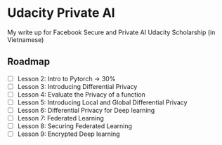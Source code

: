 # Udacity Private AI

My write up for Facebook Secure and Private AI Udacity Scholarship (in Vietnamese)


## Roadmap
- [ ] Lesson 2: Intro to Pytorch -> 30%
- [ ] Lesson 3: Introducing Differential Privacy
- [ ] Lesson 4: Evaluate the Privacy of a function
- [ ] Lesson 5: Introducing Local and Global Differential Privacy
- [ ] Lesson 6: Differential Privacy for Deep learning
- [ ] Lesson 7: Federated Learning
- [ ] Lesson 8: Securing Federated Learning
- [ ] Lesson 9: Encrypted Deep learning
